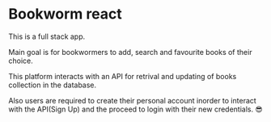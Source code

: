 # Bookworm react

This is a full stack app.

Main goal is for bookwormers to add, search and favourite books of their choice.

This platform interacts with an API for retrival and updating of books collection in the database.

Also users are required to create their personal account inorder to interact with the API(Sign Up) and the proceed to login with their new credentials. :sunglasses:
